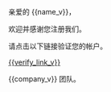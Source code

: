 亲爱的 {{name_v}}，

欢迎并感谢您注册我们。

请点击以下链接验证您的帐户。

<a href="{{verify_link_v}}">{{verify_link_v}}</a>


{{company_v}} 团队。
